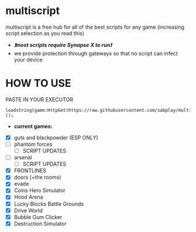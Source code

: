 # multiscript

multiscript is a free hub for all of the best scripts for any game (increasing script selection as you read this)
 * ***❗most scripts require Synapse X to run❗***
 * we provide protection through gateways so that no script can infect your device
# HOW TO USE
PASTE IN YOUR EXECUTOR
```
loadstring(game:HttpGet(https://raw.githubusercontent.com/sabplay/multiscript/main/loader.lua))();
```
 * **current games:**
 - [x] guts and blackpowder (ESP ONLY)
 - [ ] phantom forces
   - [ ] SCRIPT UPDATES
- [ ] arsenal
    - [ ] SCRIPT UPDATES
 - [x] FRONTLINES
 - [x] doors (+the rooms)
 - [x] evade
 - [x] Coins Hero Simulator
 - [x] Hood Arena
 - [x] Lucky Blocks Battle Grounds
 - [x] Drive World
 - [x] Bubble Gum Clicker
 - [x] Destruction Simulator
